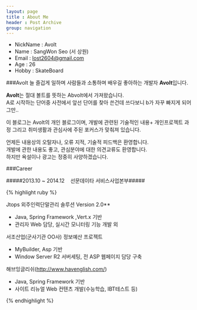 ```yaml
---
layout: page
title : About Me
header : Post Archive
group: navigation
---
```


- NickName : Avolt 
- Name : SangWon Seo (서 상원) 
- Email : lost2604@gmail.com
- Age : 26 
- Hobby : SkateBoard

###Avolt
늘 즐겁게 일하며 사람들과 소통하며 배우길 좋아하는 개발자 **Avolt**입니다.

**Avolt**는 절대 볼트를 뜻하는  Abvolt에서 가져왔습니다.  
A로 시작하는 단어중 사전에서 앞선 단어를 찾아 쓴건데 쓰다보니 b가 자꾸 빠지게 되어 그만..
 
이 블로그는 Avolt의 개인 블로그이며, 개발에 관련된 기술적인 내용+ 개인프로젝트 과정 그리고 취미생활과 관심사에 주된 포커스가 맞춰져 있습니다. 

언제든 내용상의 오탈자나, 오류 지적, 기술적 피드백은 환영합니다.   
개발에 관한 내용도 좋고, 관심분야에 대한 의견교류도 환영합니다.  
하지만 욕설이나 광고는 정중히 사양하겠습니다.   

###Career

#####2013.10 ~ 2014.12 &nbsp;&nbsp; 선문데이타 서비스사업본부#####  
  
{% highlight ruby %}

Jtops 외주인력단말관리 솔루션 Version 2.0**  
- Java, Spring Framework ,Vert.x 기반  
- 관리자 Web 담당, 실시간 모니터링 기능 개발 외   

서조산업(군사기관 OO사) 정보예산 프로젝트  
- MyBuilder, Asp 기반  
- Window Server R2 서버세팅, 전 ASP 웹페이지 담당 구축

해브잉글리쉬(http://www.havenglish.com/)
- Java, Spring Framework 기반  
- 사이트 리뉴얼 Web 컨텐츠 개발(수능학습, IBT테스트 등)  
  
{% endhighlight %}
  
  
  
  

